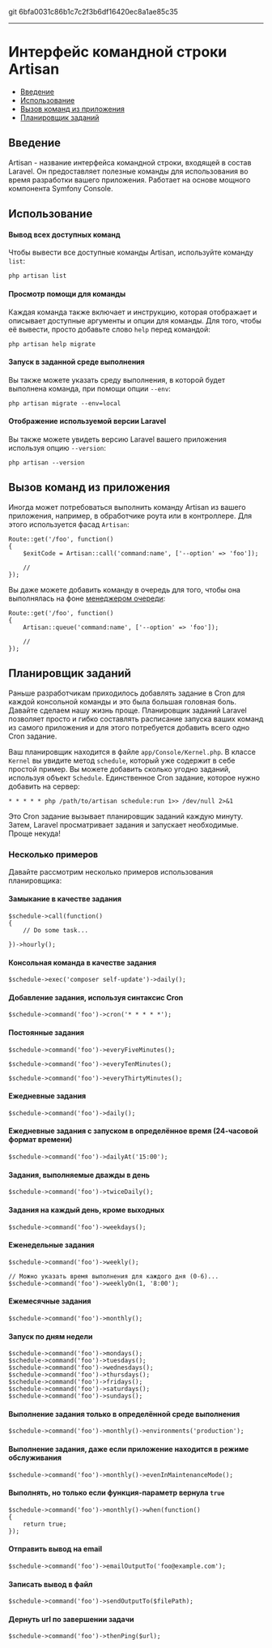 git 6bfa0031c86b1c7c2f3b6df16420ec8a1ae85c35

---

# Интерфейс командной строки Artisan

- [Введение](#introduction)
- [Использование](#usage)
- [Вызов команд из приложения](#calling-commands-outside-of-cli)
- [Планировщик заданий](#scheduling-artisan-commands)

<a name="introduction"></a>
## Введение

Artisan - название интерфейса командной строки, входящей в состав Laravel. Он предоставляет полезные команды для использования во время разработки вашего приложения. Работает на основе мощного компонента Symfony Console.

<a name="usage"></a>
## Использование

#### Вывод всех доступных команд

Чтобы вывести все доступные команды Artisan, используйте команду `list`:

	php artisan list

#### Просмотр помощи для команды

Каждая команда также включает и инструкцию, которая отображает и описывает доступные аргументы и опции для команды. Для того, чтобы её вывести, просто добавьте слово `help` перед командой:

	php artisan help migrate

#### Запуск в заданной среде выполнения

Вы также можете указать среду выполнения, в которой будет выполнена команда, при помощи опции `--env`:

	php artisan migrate --env=local

#### Отображение используемой версии Laravel

Вы также можете увидеть версию Laravel вашего приложения используя опцию `--version`:

	php artisan --version

<a name="calling-commands-outside-of-cli"></a>
## Вызов команд из приложения

Иногда может потребоваться выполнить команду Artisan из вашего приложения, например, в обработчике роута или в контроллере.
Для этого используется фасад `Artisan`:

	Route::get('/foo', function()
	{
		$exitCode = Artisan::call('command:name', ['--option' => 'foo']);

		//
	});

Вы даже можете добавить команду в очередь для того, чтобы она выполнялась на фоне [менеджером очереди](/docs/5.0/queues):

	Route::get('/foo', function()
	{
		Artisan::queue('command:name', ['--option' => 'foo']);

		//
	});

<a name="scheduling-artisan-commands"></a>
## Планировщик заданий

Раньше разработчикам приходилось добавлять задание в Cron для каждой консольной команды и это была большая головная боль. Давайте сделаем нашу жизнь проще. Планировщик заданий Laravel позволяет просто и гибко составлять расписание запуска ваших команд из самого приложения и для этого потребуется добавить всего одно Cron задание.

Ваш планировщик находится в файле `app/Console/Kernel.php`. В классе `Kernel` вы увидите метод `schedule`, который уже содержит в себе простой пример.
Вы можете добавить сколько угодно заданий, используя объект `Schedule`. Единственное Cron задание, которое нужно добавить на сервер:

	* * * * * php /path/to/artisan schedule:run 1>> /dev/null 2>&1

Это Cron задание вызывает планировщик заданий каждую минуту. Затем, Laravel просматривает задания и запускает необходимые. Проще некуда!

### Несколько примеров

Давайте рассмотрим несколько примеров использования планировщика:

#### Замыкание в качестве задания

	$schedule->call(function()
	{
		// Do some task...

	})->hourly();

#### Консольная команда в качестве задания

	$schedule->exec('composer self-update')->daily();

#### Добавление задания, используя синтаксис Cron

	$schedule->command('foo')->cron('* * * * *');

#### Постоянные задания

	$schedule->command('foo')->everyFiveMinutes();

	$schedule->command('foo')->everyTenMinutes();

	$schedule->command('foo')->everyThirtyMinutes();

#### Ежедневные задания

	$schedule->command('foo')->daily();

#### Ежедневные задания с запуском в определённое время (24-часовой формат времени)

	$schedule->command('foo')->dailyAt('15:00');

#### Задания, выполняемые дважды в день

	$schedule->command('foo')->twiceDaily();

#### Задания на каждый день, кроме выходных

	$schedule->command('foo')->weekdays();

#### Еженедельные задания

	$schedule->command('foo')->weekly();

	// Можно указать время выполнения для каждого дня (0-6)...
	$schedule->command('foo')->weeklyOn(1, '8:00');

#### Ежемесячные задания

	$schedule->command('foo')->monthly();

#### Запуск по дням недели

	$schedule->command('foo')->mondays();
	$schedule->command('foo')->tuesdays();
	$schedule->command('foo')->wednesdays();
	$schedule->command('foo')->thursdays();
	$schedule->command('foo')->fridays();
	$schedule->command('foo')->saturdays();
	$schedule->command('foo')->sundays();	

#### Выполнение задания только в определённой среде выполнения

	$schedule->command('foo')->monthly()->environments('production');

#### Выполнение задания, даже если приложение находится в режиме обслуживания

	$schedule->command('foo')->monthly()->evenInMaintenanceMode();

#### Выполнять, но только если функция-параметр вернула `true`

	$schedule->command('foo')->monthly()->when(function()
	{
		return true;
	});

#### Отправить вывод на email

	$schedule->command('foo')->emailOutputTo('foo@example.com');

#### Записать вывод в файл

	$schedule->command('foo')->sendOutputTo($filePath);

#### Дернуть url по завершении задачи

	$schedule->command('foo')->thenPing($url);